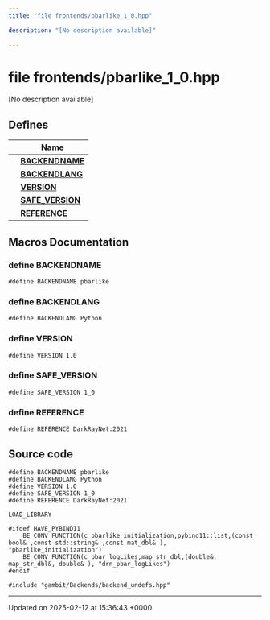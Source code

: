 ```yaml
---
title: "file frontends/pbarlike_1_0.hpp"

description: "[No description available]"

---
```


# file frontends/pbarlike_1_0.hpp

[No description available]

## Defines

|                | Name           |
| -------------- | -------------- |
|  | **[BACKENDNAME](/documentation/code/files/pbarlike__1__0_8hpp/#define-backendname)**  |
|  | **[BACKENDLANG](/documentation/code/files/pbarlike__1__0_8hpp/#define-backendlang)**  |
|  | **[VERSION](/documentation/code/files/pbarlike__1__0_8hpp/#define-version)**  |
|  | **[SAFE_VERSION](/documentation/code/files/pbarlike__1__0_8hpp/#define-safe-version)**  |
|  | **[REFERENCE](/documentation/code/files/pbarlike__1__0_8hpp/#define-reference)**  |




## Macros Documentation

### define BACKENDNAME

```
#define BACKENDNAME pbarlike
```


### define BACKENDLANG

```
#define BACKENDLANG Python
```


### define VERSION

```
#define VERSION 1.0
```


### define SAFE_VERSION

```
#define SAFE_VERSION 1_0
```


### define REFERENCE

```
#define REFERENCE DarkRayNet:2021
```


## Source code

```
#define BACKENDNAME pbarlike
#define BACKENDLANG Python
#define VERSION 1.0
#define SAFE_VERSION 1_0
#define REFERENCE DarkRayNet:2021

LOAD_LIBRARY

#ifdef HAVE_PYBIND11
    BE_CONV_FUNCTION(c_pbarlike_initialization,pybind11::list,(const bool& ,const std::string& ,const mat_dbl& ), "pbarlike_initialization")
    BE_CONV_FUNCTION(c_pbar_logLikes,map_str_dbl,(double&,  map_str_dbl&, double& ), "drn_pbar_logLikes")
#endif

#include "gambit/Backends/backend_undefs.hpp"
```


-------------------------------

Updated on 2025-02-12 at 15:36:43 +0000
